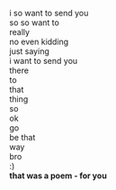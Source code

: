 i so want to send you  
so so want to  
really  
no even kidding  
just saying  
i want to send you  
there  
to  
that  
thing  
so   
ok  
go  
be that   
way  
bro  
:)  
**that was a poem - for you**  
